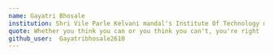 ```yaml
---
name: Gayatri Bhosale
institution: Shri Vile Parle Kelvani mandal's Institute Of Technology dhule🚩 # no longer than 58 characters
quote: Whether you think you can or you think you can't, you're right
github_user:  Gayatribhosale2610 
---
```


